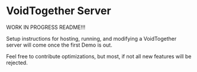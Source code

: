 # VoidTogether Server
WORK IN PROGRESS README!!!

Setup instructions for hosting, running, and modifying a VoidTogether server will come once the first Demo is out.

Feel free to contribute optimizations, but most, if not all new features will be rejected.
